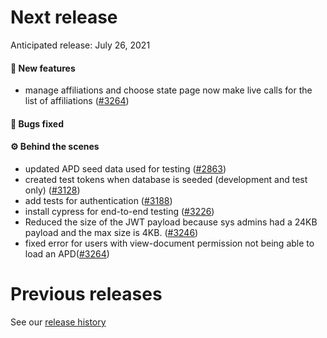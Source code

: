 # Next release

Anticipated release: July 26, 2021

#### 🚀 New features

- manage affiliations and choose state page now make live calls for the list of affiliations ([#3264])

#### 🐛 Bugs fixed

#### ⚙️ Behind the scenes

- updated APD seed data used for testing ([#2863])
- created test tokens when database is seeded (development and test only) ([#3128])
- add tests for authentication ([#3188])
- install cypress for end-to-end testing ([#3226])
- Reduced the size of the JWT payload because sys admins had a 24KB payload and the max size is 4KB. ([#3246])
- fixed error for users with view-document permission not being able to load an APD([#3264])

# Previous releases

See our [release history](https://github.com/CMSgov/eAPD/releases)

[#2863]: https://github.com/CMSgov/eAPD/issues/2863
[#3128]: https://github.com/CMSgov/eAPD/issues/3128
[#3188]: https://github.com/CMSgov/eAPD/issues/3188
[#3226]: https://github.com/CMSgov/eAPD/issues/3226
[#3246]: https://github.com/CMSgov/eAPD/issues/3246
[#3264]: https://github.com/CMSgov/eAPD/issues/3264
